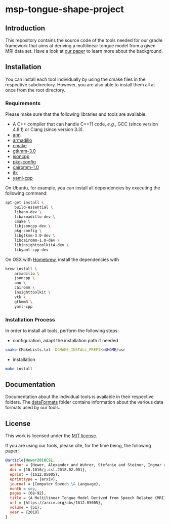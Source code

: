 # msp-tongue-shape-project

## Introduction

This repository contains the source code of the tools needed for our gradle framework that aims at deriving a multilinear tongue model from a given MRI data set.
Have a look at [our paper][1] to learn more about the background.

## Installation

You can install each tool individually by using the cmake files in the respective subdirectory.
However, you are also able to install them all at once from the root directory.

### Requirements

Please make sure that the following libraries and tools are available:

- A C++ compiler that can handle C++11 code, *e.g.*, GCC (since version 4.8.1) or Clang (since version 3.3).
- [ann](https://www.cs.umd.edu/~mount/ANN)
- [armadillo](http://arma.sourceforge.net)
- [cmake](https://cmake.org)
- [gtkmm-3.0](https://www.gtkmm.org)
- [jsoncpp](https://github.com/open-source-parsers/jsoncpp)
- [pkg-config](https://www.freedesktop.org/wiki/Software/pkg-config)
- [cairomm-1.0](https://www.cairographics.org/cairomm)
- [itk](https://itk.org)
- [yaml-cpp](https://github.com/jbeder/yaml-cpp)

On Ubuntu, for example, you can install all dependencies by executing the following command:

```sh
apt-get install \
    build-essential \
    libann-dev \
    libarmadillo-dev \
    cmake \
    libjsoncpp-dev \
    pkg-config \
    libgtkmm-3.0-dev \
    libcairomm-1.0-dev \
    libinsighttoolkit4-dev \
    libyaml-cpp-dev
```

On OSX with [Homebrew](http://brew.sh), install the dependencies with

```sh
brew install \
    armadillo \
    jsoncpp \
    ann \
    cairomm \
    insighttoolkit \
    vtk \
    gtkmm3 \
    yaml-cpp
```

### Installation Process

In order to install all tools, perform the following steps:

- configuration, adapt the installation path if needed
```sh
cmake CMakeLists.txt -DCMAKE_INSTALL_PREFIX=$HOME/usr
```
- installation
```sh
make install
```

## Documentation

Documentation about the individual tools is available in their respective folders.
The [dataFormats](./dataFormats) folder contains information about the various data formats used by our tools.

## License

This work is licensed under the [MIT license](./LICENSE.md).

If you are using our tools, please cite, for the time being, the following paper:

```bibtex
@article{Hewer2018CSL,
  author = {Hewer, Alexander and Wuhrer, Stefanie and Steiner, Ingmar and Richmond, Korin},
  doi = {10.1016/j.csl.2018.02.001},
  eprint = {1612.05005},
  eprinttype = {arxiv},
  journal = {Computer Speech \& Language},
  month = sep,
  pages = {68-92},
  title = {A Multilinear Tongue Model Derived from Speech Related {MRI} Data of the Human Vocal Tract},
  url = {https://arxiv.org/abs/1612.05005},
  volume = {51},
  year = {2018}
}
```

[1]: http://arxiv.org/abs/1612.05005
